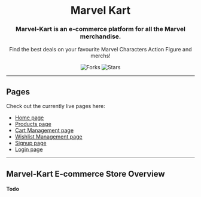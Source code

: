 <div align="center">
  
# Marvel Kart

### Marvel-Kart is an e-commerce platform for all the Marvel merchandise.

Find the best deals on your favourite Marvel Characters Action Figure and merchs!

![Forks](https://img.shields.io/github/forks/shivampandey0/Marvel-Kart)
![Stars](https://img.shields.io/github/stars/shivampandey0/Marvel-Kart)

</div>

---

## Pages

Check out the currently live pages here:
- [Home page](https://marvel-kart.vercel.app/)
- [Products page](https://marvel-kart.vercel.app/pages/products.html)
- [Cart Management page](https://marvel-kart.vercel.app/pages/cart.html)
- [Wishlist Management page](https://marvel-kart.vercel.app/pages/wishlist.html)
- [Signup page](https://marvel-kart.vercel.app/pages/signup.html)
- [Login page](https://marvel-kart.vercel.app/pages/login.html)

---

## Marvel-Kart E-commerce Store Overview

#### Todo